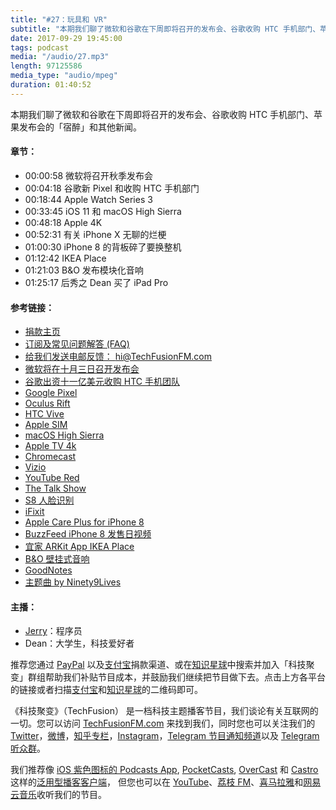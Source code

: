 ```yaml
---
title: "#27：玩具和 VR"
subtitle: "本期我们聊了微软和谷歌在下周即将召开的发布会、谷歌收购 HTC 手机部门、苹果发布会的「宿醉」和其他新闻。"
date: 2017-09-29 19:45:00
tags: podcast
media: "/audio/27.mp3"
length: 97125586 
media_type: "audio/mpeg"
duration: 01:40:52
---
```


本期我们聊了微软和谷歌在下周即将召开的发布会、谷歌收购 HTC 手机部门、苹果发布会的「宿醉」和其他新闻。

#### 章节：

- 00:00:58 微软将召开秋季发布会
- 00:04:18 谷歌新 Pixel 和收购 HTC 手机部门
- 00:18:44 Apple Watch Series 3
- 00:33:45 iOS 11 和 macOS High Sierra
- 00:48:18 Apple 4K
- 00:52:31 有关 iPhone X 无聊的烂梗
- 01:00:30 iPhone 8 的背板碎了要换整机
- 01:12:42 IKEA Place
- 01:21:03 B&O 发布模块化音响
- 01:25:17 后秀之 Dean 买了 iPad Pro

#### 参考链接：

- [捐款主页](https://techfusionfm.com/donate)
- [订阅及常见问题解答 (FAQ)](https://techfusionfm.com/faq)
- [给我们发送电邮反馈： hi@TechFusionFM.com](mailto:hi@techfusionfm.com)
- [微软将在十月三日召开发布会](https://www.theverge.com/2017/9/18/16328344/microsoft-windows-mixed-reality-launch-event-san-francisco-october-3)
- [谷歌出资十一亿美元收购 HTC 手机团队](https://www.bloomberg.com/news/articles/2017-09-21/google-buys-htc-engineers-for-1-1-billion-to-aid-hardware-push)
- [Google Pixel](https://madeby.google.com/phone/)
- [Oculus Rift](https://www.oculus.com/rift/)
- [HTC Vive](https://www.vive.com/cn/)
- [Apple SIM](https://www.apple.com/ipad/apple-sim/)
- [macOS High Sierra](https://www.apple.com/lae/macos/high-sierra/)
- [Apple TV 4k](https://www.apple.com/apple-tv-4k/)
- [Chromecast](https://www.google.com/chromecast/)
- [Vizio](https://www.vizio.com)
- [YouTube Red](https://www.youtube.com/red)
- [The Talk Show ](https://daringfireball.net/thetalkshow/2017/09/15/ep-200)
- [S8 人脸识别](http://www.samsung.com/global/galaxy/galaxy-s8/security/)
- [iFixit](https://www.ifixit.com/Teardown/iPhone+8+Teardown/97481)
- [Apple Care Plus for iPhone 8](Link)
- [BuzzFeed iPhone 8 发售日视频](https://www.youtube.com/watch?v=w-WJZq9E7L8)
- [宜家 ARKit App IKEA Place](https://itunes.apple.com/us/app/ikea-place/id1279244498?mt=8)
- [B&O 壁挂式音响](https://www.bang-olufsen.com/zh/collection/wireless-speaker-systems/beosound-shape)
- [GoodNotes](http://www.goodnotesapp.com/user-guide/getting-started.html)
- [主题曲 by Ninety9Lives](http://99l.tv/BleedingThroughYU)

#### 主播：

- [Jerry](https://twitter.com/jerryfzhang)：程序员
- Dean：大学生，科技爱好者


推荐您通过 [PayPal](https://paypal.me/techfusionfm/5) 以及[支付宝](HTTPS://QR.ALIPAY.COM/FKX09288AJOENI0MVZXM12)捐款渠道、或在[知识星球](https://www.xiaomiquan.com)中搜索并加入「科技聚变」群组帮助我们补贴节目成本，并鼓励我们继续把节目做下去。点击上方各平台的链接或者扫描[支付宝](https://techfusionfm.com/images/QR.JPG)和[知识星球](https://t.zsxq.com/IEmEM3f)的二维码即可。

《科技聚变》（TechFusion） 是一档科技主题播客节目，我们谈论有关互联网的一切。您可以访问 [TechFusionFM.com](https://TechFusionFM.com) 来找到我们，同时您也可以关注我们的 [Twitter](http://twitter.com/TechFusionFM)，[微博](http://weibo.com/TechFusionFM)，[知乎专栏](https://zhuanlan.zhihu.com/TechFusion)，[Instagram](http://instagram.com/TechFusionFM)，[Telegram 节目通知频道](https://t.me/TechFusionFM)以及 [Telegram 听众群](https://t.me/TechFusionChat)。

我们推荐像 [iOS 紫色图标的 Podcasts App](https://itunes.apple.com/cn/podcast/id1202658654), [PocketCasts](http://pca.st/podcast/28fcd200-cc7c-0134-10da-25324e2a541d), [OverCast](https://overcast.fm) 和 [Castro](http://supertop.co/castro/) 这样的[泛用型播客客户端](https://techfusionfm.com/faq)， 但您也可以在 [YouTube](https://www.youtube.com/channel/UC6uvHf21Tjm5lepw6P2Ki-Q)、[荔枝 FM](https://www.lizhi.fm/1494013/)、[喜马拉雅](http://www.ximalaya.com/72456289/album/6648521)和[网易云音乐](http://music.163.com/#/djradio?id=347498120)收听我们的节目。